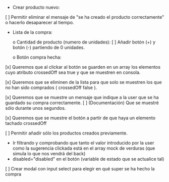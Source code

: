 - Crear producto nuevo:

[ ] Permitir eliminar el mensaje de "se ha creado el producto correctamente" o hacerlo desaparecer al tiempo.


- Lista de la compra:

    o Cantidad de producto (numero de unidades):
      [ ] Añadir botón (+) y botón (-) partiendo de 0 unidades.


    o Botón compra hecha:

[x] Queremos que al clickar al botón se guarden en un array los elementos cuyo atributo crossedOff sea true y que se muestren en consola.

[x] Queremos que se eliminen de la lista para que solo se muestren los que no han sido comprados ( crossedOff false ).

[x] Queremos que se muestre un mensaje que indique a la user que se ha guardado su compra correctamente. 
    [ ] (Documentación) Que se muestré sólo durante unos segundos. 

[x] Queremos que se muestre el botón a partir de que haya un elemento tachado crossedOff 

[ ] Permitir añadir sólo los productos creados previamente.

  - Ir filtrando y comprobando que tanto el valor introducido por la user como la sugerencia clickada está en el array mock de verduras (que simula lo que nos vendrá del back)
  - disabled="disabled" en el botón (variable de estado que se actualice tal)


[ ] Crear modal con input select para elegir en qué super se ha hecho la compra

